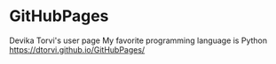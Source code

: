 # GitHubPages
Devika Torvi's user page
My favorite programming language is Python
https://dtorvi.github.io/GitHubPages/
